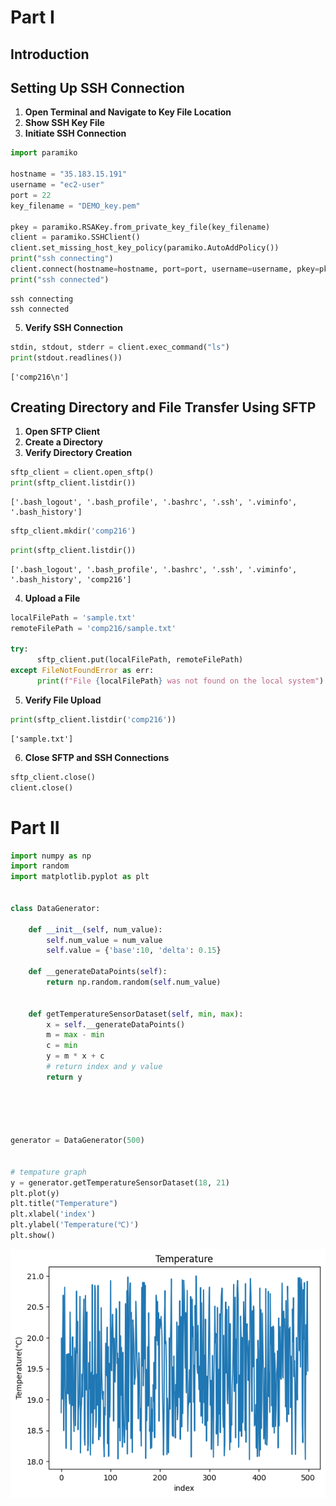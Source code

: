 # Part I

## Introduction

## Setting Up SSH Connection

1. **Open Terminal and Navigate to Key File Location**
2. **Show SSH Key File**
3. **Initiate SSH Connection**

```python
import paramiko

hostname = "35.183.15.191"
username = "ec2-user"
port = 22
key_filename = "DEMO_key.pem"

pkey = paramiko.RSAKey.from_private_key_file(key_filename)
client = paramiko.SSHClient()
client.set_missing_host_key_policy(paramiko.AutoAddPolicy())
print("ssh connecting")
client.connect(hostname=hostname, port=port, username=username, pkey=pkey)
print("ssh connected")
```

    ssh connecting
    ssh connected

5. **Verify SSH Connection**

```python
stdin, stdout, stderr = client.exec_command("ls")
print(stdout.readlines())
```

    ['comp216\n']

## Creating Directory and File Transfer Using SFTP

1. **Open SFTP Client**
2. **Create a Directory**
3. **Verify Directory Creation**

```python
sftp_client = client.open_sftp()
print(sftp_client.listdir())
```

    ['.bash_logout', '.bash_profile', '.bashrc', '.ssh', '.viminfo', '.bash_history']

```python
sftp_client.mkdir('comp216')
```

```python
print(sftp_client.listdir())
```

    ['.bash_logout', '.bash_profile', '.bashrc', '.ssh', '.viminfo', '.bash_history', 'comp216']

4. **Upload a File**

```python
localFilePath = 'sample.txt'
remoteFilePath = 'comp216/sample.txt'

try:
      sftp_client.put(localFilePath, remoteFilePath)
except FileNotFoundError as err:
      print(f"File {localFilePath} was not found on the local system")
```

5. **Verify File Upload**

```python
print(sftp_client.listdir('comp216'))
```

    ['sample.txt']

6. **Close SFTP and SSH Connections**

```python
sftp_client.close()
client.close()
```

# Part II

```python
import numpy as np
import random
import matplotlib.pyplot as plt


class DataGenerator:
    
    def __init__(self, num_value):
        self.num_value = num_value
        self.value = {'base':10, 'delta': 0.15}
        
    def __generateDataPoints(self):
        return np.random.random(self.num_value)

    
    def getTemperatureSensorDataset(self, min, max):
        x = self.__generateDataPoints()
        m = max - min
        c = min
        y = m * x + c
        # return index and y value
        return y
        
    


    
generator = DataGenerator(500)


# tempature graph
y = generator.getTemperatureSensorDataset(18, 21)
plt.plot(y)
plt.title("Temperature")
plt.xlabel('index')
plt.ylabel('Temperature(℃)')
plt.show()
```

![png](media/notebook_files/notebook_0_0.png)
